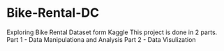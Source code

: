 # Bike-Rental-DC
Exploring Bike Rental Dataset form Kaggle 
This project is done in 2 parts.
Part 1 - Data Manipulationa and Analysis
Part 2 - Data Visulization 
